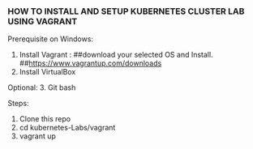 ### HOW TO INSTALL AND SETUP KUBERNETES CLUSTER LAB USING VAGRANT
Prerequisite on Windows:
1. Install Vagrant : ##download your selected OS and Install.  ##https://www.vagrantup.com/downloads
2. Install VirtualBox 

Optional: 
3. Git bash


Steps:
1. Clone this repo
2. cd kubernetes-Labs/vagrant
3. vagrant up 
